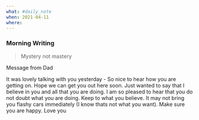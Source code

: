 ```yaml
---
what: #daily_note
when: 2021-04-11
where: 
---
```


### Morning Writing


>Mystery not mastery

Message from Dad

It was lovely talking with you yesterday - So nice to hear how you are getting on. Hope we can get you out here soon. Just wanted to say that I believe in you and all that you are doing. I am so pleased to hear that you do not doubt what you are doing. Keep to what you believe. It may not bring you flashy cars immediately (I know thats not what you want). Make sure you are happy. Love you 